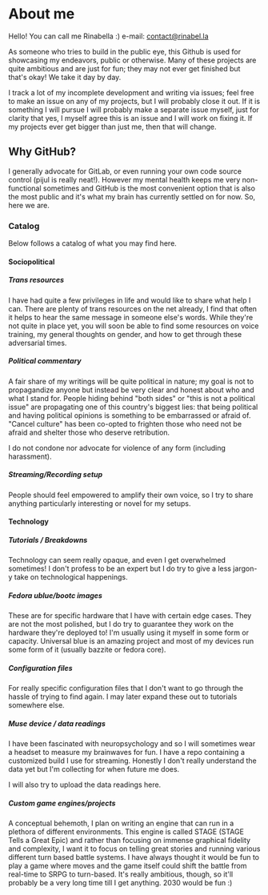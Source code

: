 # About me

Hello! You can call me Rinabella :) e-mail: contact@rinabel.la

As someone who tries to build in the public eye, this Github is used for showcasing my endeavors, public or otherwise. Many of these projects are quite ambitious and are just for fun; they may not ever get finished but that's okay! We take it day by day.

I track a lot of my incomplete development and writing via issues; feel free to make an issue on any of my projects, but I will probably close it out. If it is something I will pursue I will probably make a separate issue myself, just for clarity that yes, I myself agree this is an issue and I will work on fixing it. If my projects ever get bigger than just me, then that will change.

## Why GitHub?

I generally advocate for GitLab, or even running your own code source control (pijul is really neat!). However my mental health keeps me very non-functional sometimes and GitHub is the most convenient option that is also the most public and it's what my brain has currently settled on for now. So, here we are.

### Catalog

Below follows a catalog of what you may find here.

#### Sociopolitical

##### Trans resources

I have had quite a few privileges in life and would like to share what help I can. There are plenty of trans resources on the net already, I find that often it helps to hear the same message in someone else's words. While they're not quite in place yet, you will soon be able to find some resources on voice training, my general thoughts on gender, and how to get through these adversarial times.

##### Political commentary

A fair share of my writings will be quite political in nature; my goal is not to propagandize anyone but instead be very clear and honest about who and what I stand for. People hiding behind "both sides" or "this is not a political issue" are propagating one of this country's biggest lies: that being political and having political opinions is something to be embarrassed or afraid of. "Cancel culture" has been co-opted to frighten those who need not be afraid and shelter those who deserve retribution.

I do not condone nor advocate for violence of any form (including harassment).

##### Streaming/Recording setup

People should feel empowered to amplify their own voice, so I try to share anything particularly interesting or novel for my setups. 

#### Technology

##### Tutorials / Breakdowns

Technology can seem really opaque, and even I get overwhelmed sometimes! I don't profess to be an expert but I do try to give a less jargon-y take on technological happenings.

##### Fedora ublue/bootc images 

These are for specific hardware that I have with certain edge cases. They are not the most polished, but I do try to guarantee they work on the hardware they're deployed to! I'm usually using it myself in some form or capacity. Universal blue is an amazing project and most of my devices run some form of it (usually bazzite or fedora core).

##### Configuration files

For really specific configuration files that I don't want to go through the hassle of trying to find again. I may later expand these out to tutorials somewhere else.

##### Muse device / data readings

I have been fascinated with neuropsychology and so I will sometimes wear a headset to measure my brainwaves for fun. I have a repo containing a customized build I use for streaming. Honestly I don't really understand the data yet but I'm collecting for when future me does. 

I will also try to upload the data readings here.

##### Custom game engines/projects

A conceptual behemoth, I plan on writing an engine that can run in a plethora of different environments. This engine is called STAGE (STAGE Tells a Great Epic) and rather than focusing on immense graphical fidelity and complexity, I want it to focus on telling great stories and running various different turn based battle systems. I have always thought it would be fun to play a game where moves and the game itself could shift the battle from real-time to SRPG to turn-based. It's really ambitious, though, so it'll probably be a very long time till I get anything. 2030 would be fun :)

